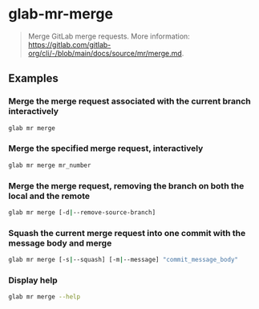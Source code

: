 # glab-mr-merge

> Merge GitLab merge requests. More information: <https://gitlab.com/gitlab-org/cli/-/blob/main/docs/source/mr/merge.md>.

## Examples

### Merge the merge request associated with the current branch interactively

```bash
glab mr merge
```

### Merge the specified merge request, interactively

```bash
glab mr merge mr_number
```

### Merge the merge request, removing the branch on both the local and the remote

```bash
glab mr merge [-d|--remove-source-branch]
```

### Squash the current merge request into one commit with the message body and merge

```bash
glab mr merge [-s|--squash] [-m|--message] "commit_message_body"
```

### Display help

```bash
glab mr merge --help
```
